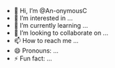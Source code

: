 - 👋 Hi, I’m @An-onymousC
- 👀 I’m interested in ...
- 🌱 I’m currently learning ...
- 💞️ I’m looking to collaborate on ...
- 📫 How to reach me ...
- 😄 Pronouns: ...
- ⚡ Fun fact: ...

<!---
An-onymousC/An-onymousC is a ✨ special ✨ repository because its `README.md` (this file) appears on your GitHub profile.
You can click the Preview link to take a look at your changes.
--->
